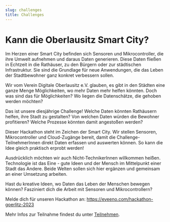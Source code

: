 ```yaml
---
slug: challenges
title: Challenges
---
```


# Kann die Oberlausitz Smart City?

Im Herzen einer Smart City befinden sich Sensoren und Mikrocontroller, die ihre Umwelt aufnehmen und daraus Daten generieren. Diese Daten fließen in Echtzeit in die Rathäuser, zu den Bürgern oder zur städtischen Infrastruktur. Sie sind die Grundlage für neue Anwendungen, die das Leben der Stadtbewohner ganz konkret verbessern sollen.

Wir vom Verein Digitale Oberlausitz e.V. glauben, es gibt in den Städten eine ganze Menge Möglichkeiten, wo mehr Daten mehr helfen könnten. Doch was sind das für Möglichkeiten? Wo liegen die Datenschätze, die gehoben werden möchten?

Das ist unsere diesjährige Challenge! Welche Daten könnten Rathäusern helfen, ihre Stadt zu gestalten? Von welchen Daten würden die Bewohner profitieren? Welche Prozesse könnten damit angestoßen werden?

Dieser Hackathon steht im Zeichen der Smart City. Wir stellen Sensoren, Mikrocontroller und Cloud-Zugänge bereit, damit die Challenge-TeilnehmerInnen direkt Daten erfassen und auswerten können. So kann die Idee gleich praktisch erprobt werden!

Ausdrücklich möchten wir auch Nicht-TechnikerInnen willkommen heißen. Technologie ist das Eine - gute Ideen und der Mensch im Mittelpunkt einer Stadt das Andere. Beide Welten sollen sich hier ergänzen und gemeinsam an einer Umsetzung arbeiten.

Hast du kreative Ideen, wo Daten das Leben der Menschen bewegen können? Fasziniert dich die Arbeit mit Sensoren und Mikrocontrollern?

Melde dich für unseren Hackathon an: https://eveeno.com/hackathon-goerlitz-2023

Mehr Infos zur Teilnahme findest du unter [Teilnehmen](/participate).